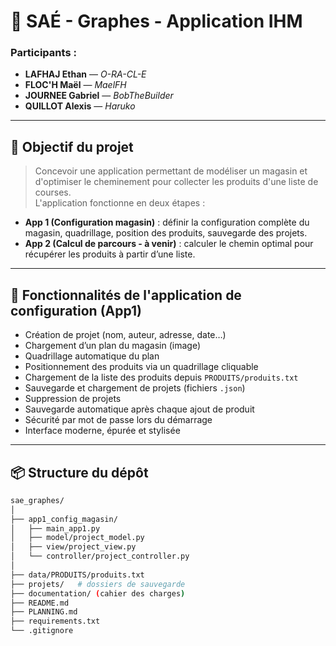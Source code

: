 # 🛒 SAÉ - Graphes - Application IHM

### Participants :
- **LAFHAJ Ethan** — *O-RA-CL-E*
- **FLOC'H Maël** — *MaelFH*
- **JOURNEE Gabriel** — *BobTheBuilder*
- **QUILLOT Alexis** — *Haruko*

---

## 🎯 Objectif du projet

> Concevoir une application permettant de modéliser un magasin et d'optimiser le cheminement pour collecter les produits d'une liste de courses.  
L'application fonctionne en deux étapes :
- **App 1 (Configuration magasin)** : définir la configuration complète du magasin, quadrillage, position des produits, sauvegarde des projets.
- **App 2 (Calcul de parcours - à venir)** : calculer le chemin optimal pour récupérer les produits à partir d’une liste.

---

## 📂 Fonctionnalités de l'application de configuration (App1)

- Création de projet (nom, auteur, adresse, date…)
- Chargement d’un plan du magasin (image)
- Quadrillage automatique du plan
- Positionnement des produits via un quadrillage cliquable
- Chargement de la liste des produits depuis `PRODUITS/produits.txt`  
- Sauvegarde et chargement de projets (fichiers `.json`)
- Suppression de projets
- Sauvegarde automatique après chaque ajout de produit
- Sécurité par mot de passe lors du démarrage
- Interface moderne, épurée et stylisée

---

## 📦 Structure du dépôt

```bash
sae_graphes/
│
├── app1_config_magasin/
│   ├── main_app1.py
│   ├── model/project_model.py
│   ├── view/project_view.py
│   └── controller/project_controller.py
│
├── data/PRODUITS/produits.txt
├── projets/   # dossiers de sauvegarde
├── documentation/ (cahier des charges)
├── README.md
├── PLANNING.md
├── requirements.txt
└── .gitignore
